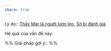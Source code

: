 ```yaml
---
share: true
---
```

Lý do:: [Thấy Mar là người lươn lẹo](./Th%E1%BA%A5y%20Mar%20l%C3%A0%20ng%C6%B0%E1%BB%9Di%20l%C6%B0%C6%A1n%20l%E1%BA%B9o.md), [Sợ bị đánh giá](../../N%E1%BB%97i%20s%E1%BB%A3/X%C3%A3%20h%E1%BB%99i/S%E1%BB%A3%20b%E1%BB%8B%20%C4%91%C3%A1nh%20gi%C3%A1.md)

Hệ quả của vấn đề này:


%%
Giải pháp gợi ý:: 
%%


